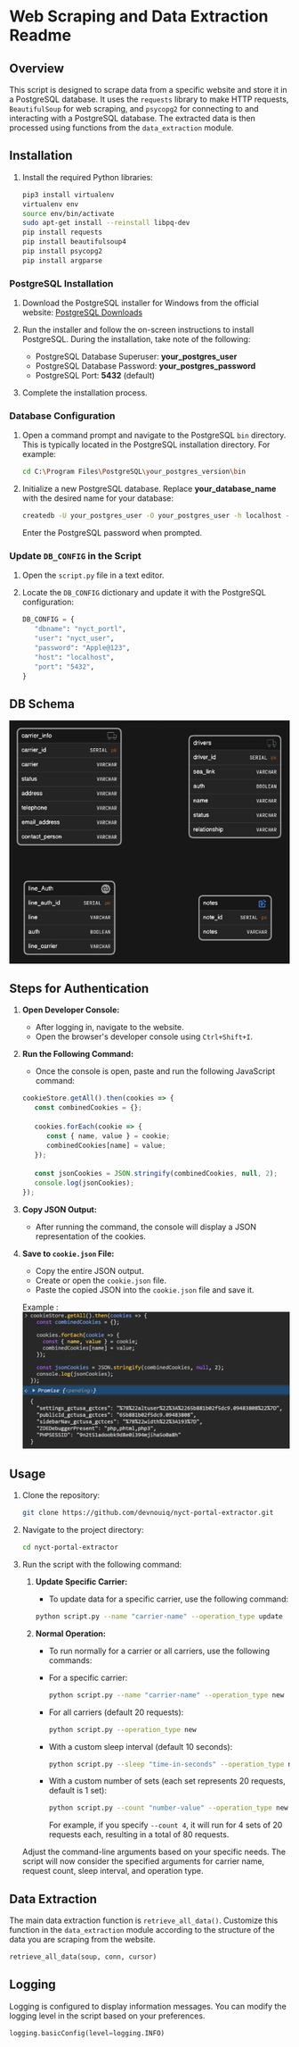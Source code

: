 # Web Scraping and Data Extraction Readme

## Overview

This script is designed to scrape data from a specific website and store it in a PostgreSQL database. It uses the `requests` library to make HTTP requests, `BeautifulSoup` for web scraping, and `psycopg2` for connecting to and interacting with a PostgreSQL database. The extracted data is then processed using functions from the `data_extraction` module.

## Installation

1. Install the required Python libraries:

   ```bash
   pip3 install virtualenv
   virtualenv env
   source env/bin/activate
   sudo apt-get install --reinstall libpq-dev
   pip install requests
   pip install beautifulsoup4
   pip install psycopg2
   pip install argparse
   ```

### PostgreSQL Installation

1. Download the PostgreSQL installer for Windows from the official website: [PostgreSQL Downloads](https://www.postgresql.org/download/windows/)

2. Run the installer and follow the on-screen instructions to install PostgreSQL. During the installation, take note of the following:

   - PostgreSQL Database Superuser: **your_postgres_user**
   - PostgreSQL Database Password: **your_postgres_password**
   - PostgreSQL Port: **5432** (default)

3. Complete the installation process.

### Database Configuration

1. Open a command prompt and navigate to the PostgreSQL `bin` directory. This is typically located in the PostgreSQL installation directory. For example:

   ```bash
   cd C:\Program Files\PostgreSQL\your_postgres_version\bin
   ```

2. Initialize a new PostgreSQL database. Replace **your_database_name** with the desired name for your database:

   ```bash
   createdb -U your_postgres_user -O your_postgres_user -h localhost -p 5432 your_database_name
   ```

   Enter the PostgreSQL password when prompted.

### Update `DB_CONFIG` in the Script

1. Open the `script.py` file in a text editor.

2. Locate the `DB_CONFIG` dictionary and update it with the PostgreSQL configuration:

   ```python
   DB_CONFIG = {
      "dbname": "nyct_portl",
      "user": "nyct_user",
      "password": "Apple@123",
      "host": "localhost",
      "port": "5432",
   }
   ```

## DB Schema

![db_Schema](./images/image.png)

## Steps for Authentication

1. **Open Developer Console:**
   - After logging in, navigate to the website.
   - Open the browser's developer console using `Ctrl+Shift+I`.

2. **Run the Following Command:**
   - Once the console is open, paste and run the following JavaScript command:

   ```javascript
   cookieStore.getAll().then(cookies => {
      const combinedCookies = {};

      cookies.forEach(cookie => {
         const { name, value } = cookie;
         combinedCookies[name] = value;
      });

      const jsonCookies = JSON.stringify(combinedCookies, null, 2);
      console.log(jsonCookies);
   });
   ```

3. **Copy JSON Output:**
   - After running the command, the console will display a JSON representation of the cookies.

4. **Save to `cookie.json` File:**
   - Copy the entire JSON output.
   - Create or open the `cookie.json` file.
   - Paste the copied JSON into the `cookie.json` file and save it.

   Example :
   ![cookies](./images/image-1.png)

## Usage

1. Clone the repository:

   ```bash
   git clone https://github.com/devnouiq/nyct-portal-extractor.git
   ```

2. Navigate to the project directory:

   ```bash
   cd nyct-portal-extractor
   ```

3. Run the script with the following command:

   1. **Update Specific Carrier:**
      - To update data for a specific carrier, use the following command:
      ```bash
      python script.py --name "carrier-name" --operation_type update
      ```

   2. **Normal Operation:**
      - To run normally for a carrier or all carriers, use the following commands:
      - For a specific carrier:
         ```bash
         python script.py --name "carrier-name" --operation_type new
         ```
      - For all carriers (default 20 requests):
         ```bash
         python script.py --operation_type new
         ```
      - With a custom sleep interval (default 10 seconds):
         ```bash
         python script.py --sleep "time-in-seconds" --operation_type new
         ```
      - With a custom number of sets (each set represents 20 requests, default is 1 set):
         ```bash
         python script.py --count "number-value" --operation_type new
         ```

         For example, if you specify `--count 4`, it will run for 4 sets of 20 requests each, resulting in a total of 80 requests.

   Adjust the command-line arguments based on your specific needs. The script will now consider the specified arguments for carrier name, request count, sleep interval, and operation type.

## Data Extraction

The main data extraction function is `retrieve_all_data()`. Customize this function in the `data_extraction` module according to the structure of the data you are scraping from the website.

```python
retrieve_all_data(soup, conn, cursor)
```

## Logging

Logging is configured to display information messages. You can modify the logging level in the script based on your preferences.

   ```python
   logging.basicConfig(level=logging.INFO)
   ```
